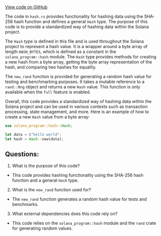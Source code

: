 [View code on GitHub](https://github.com/solana-labs/solana/blob/master/sdk/src/hash.rs)

The code in `hash.rs` provides functionality for hashing data using the SHA-256 hash function and defines a general `Hash` type. The purpose of this code is to provide a standardized way of hashing data within the Solana project.

The `Hash` type is defined in this file and is used throughout the Solana project to represent a hash value. It is a wrapper around a byte array of length `HASH_BYTES`, which is defined as a constant in the `solana_program::hash` module. The `Hash` type provides methods for creating a new hash from a byte array, getting the byte array representation of the hash, and comparing two hashes for equality.

The `new_rand` function is provided for generating a random hash value for testing and benchmarking purposes. It takes a mutable reference to a `rand::Rng` object and returns a new `Hash` value. This function is only available when the `full` feature is enabled.

Overall, this code provides a standardized way of hashing data within the Solana project and can be used in various contexts such as transaction processing, state management, and more. Here is an example of how to create a new `Hash` value from a byte array:

```rust
use solana_program::hash::Hash;

let data = b"hello world";
let hash = Hash::new(data);
```
## Questions: 
 1. What is the purpose of this code?
- This code provides hashing functionality using the SHA-256 hash function and a general `Hash` type.

2. What is the `new_rand` function used for?
- The `new_rand` function generates a random hash value for tests and benchmarks.

3. What external dependencies does this code rely on?
- This code relies on the `solana_program::hash` module and the `rand` crate for generating random values.